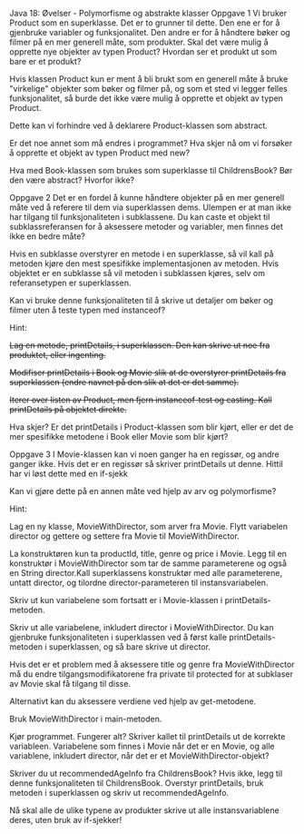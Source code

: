Java 18: Øvelser - Polymorfisme og abstrakte klasser
Oppgave 1
Vi bruker Product som en superklasse. Det er to grunner til dette. Den ene er for å gjenbruke variabler og funksjonalitet. Den andre er for å håndtere bøker og filmer på en mer generell måte, som produkter. Skal det være mulig å opprette nye objekter av typen Product? Hvordan ser et produkt ut som bare er et produkt?

Hvis klassen Product kun er ment å bli brukt som en generell måte å bruke "virkelige" objekter som bøker og filmer på, og som et sted vi legger felles funksjonalitet, så burde det ikke være mulig å opprette et objekt av typen Product.

Dette kan vi forhindre ved å deklarere Product-klassen som abstract.

Er det noe annet som må endres i programmet? Hva skjer nå om vi forsøker å opprette et objekt av typen Product med new?

Hva med Book-klassen som brukes som superklasse til ChildrensBook? Bør den være abstract? Hvorfor ikke?

Oppgave 2
Det er en fordel å kunne håndtere objekter på en mer generell måte ved å referere til dem via superklassen dems. Ulempen er at man ikke har tilgang til funksjonaliteten i subklassene. Du kan caste et objekt til subklassreferansen for å aksessere metoder og variabler, men finnes det ikke en bedre måte?

Hvis en subklasse overstyrer en metode i en superklasse, så vil kall på metoden kjøre den mest spesifikke implementasjonen av metoden. Hvis objektet er en subklasse så vil metoden i subklassen kjøres, selv om referansetypen er superklassen.

Kan vi bruke denne funksjonaliteten til å skrive ut detaljer om bøker og filmer uten å teste typen med instanceof?

Hint:

~~Lag en metode, printDetails, i superklassen. Den kan skrive ut noe fra produktet, eller ingenting.~~

~~Modifiser printDetails i Book og Movie slik at de overstyrer printDetails fra superklassen (endre navnet på den slik at det er det samme).~~

~~Iterer over listen av Product, men fjern instanceof-test og casting. Kall printDetails på objektet direkte.~~

Hva skjer? Er det printDetails i Product-klassen som blir kjørt, eller er det de mer spesifikke metodene i Book eller Movie som blir kjørt?



Oppgave 3
I Movie-klassen kan vi noen ganger ha en regissør, og andre ganger ikke. Hvis det er en regissør så skriver printDetails ut denne. Hittil har vi løst dette med en if-sjekk

Kan vi gjøre dette på en annen måte ved hjelp av arv og polymorfisme?

Hint:

Lag en ny klasse, MovieWithDirector, som arver fra Movie. Flytt variabelen director og gettere og settere fra Movie til MovieWithDirector.

La konstruktøren kun ta productId, title, genre og price i Movie. Legg til en konstruktør i MovieWithDirector som tar de samme parameterene og også en String director.Kall superklassens konstruktør med alle parameterene, untatt director, og tilordne director-parameteren til instansvariabelen.

Skriv ut kun variabelene som fortsatt er i Movie-klassen i printDetails-metoden.

Skriv ut alle variabelene, inkludert director i MovieWithDirector. Du kan gjenbruke funksjonaliteten i superklassen ved å først kalle printDetails-metoden i superklassen, og så bare skrive ut director.

Hvis det er et problem med å aksessere title og genre fra MovieWithDirector må du endre tilgangsmodifikatorene fra private til protected for at subklaser av Movie skal få tilgang til disse.

Alternativt kan du aksessere verdiene ved hjelp av get-metodene.

Bruk MovieWithDirector i main-metoden.

Kjør programmet. Fungerer alt? Skriver kallet til printDetails ut de korrekte variableen. Variabelene som finnes i Movie når det er en Movie, og alle variablene, inkludert director, når det er et MovieWithDirector-objekt?

Skriver du ut recommendedAgeInfo fra ChildrensBook? Hvis ikke, legg til denne funksjonaliteten til ChildrensBook. Overstyr printDetails, bruk metoden i superklassen og skriv ut recommendedAgeInfo.

Nå skal alle de ulike typene av produkter skrive ut alle instansvariablene deres, uten bruk av if-sjekker!